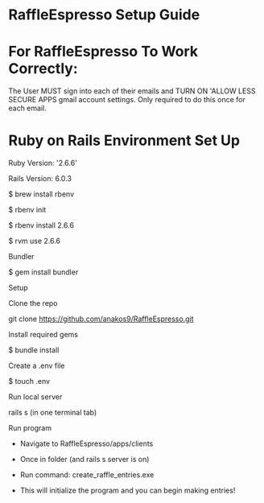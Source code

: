 # RaffleEspresso Setup Guide

# For RaffleEspresso To Work Correctly:
  The User MUST sign into each of their emails and TURN ON 'ALLOW LESS SECURE APPS gmail account settings.
  Only required to do this once for each email.

# Ruby on Rails Environment Set Up

Ruby Version: '2.6.6'

Rails Version: 6.0.3

$ brew install rbenv

$ rbenv init

$ rbenv install 2.6.6

$ rvm use 2.6.6


Bundler

$ gem install bundler


Setup

Clone the repo

git clone https://github.com/anakos9/RaffleEspresso.git

Install required gems

$ bundle install

Create a .env file

$ touch .env

Run local server

rails s (in one terminal tab)

Run program

- Navigate to RaffleEspresso/apps/clients

- Once in folder (and rails s server is on)

- Run command: create_raffle_entries.exe 

- This will initialize the program and you can begin making entries!



